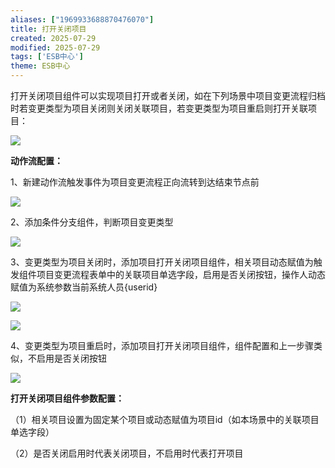```yaml
---
aliases: ["1969933688870476070"]
title: 打开关闭项目
created: 2025-07-29
modified: 2025-07-29
tags: ['ESB中心']
theme: ESB中心
---
```


打开关闭项目组件可以实现项目打开或者关闭，如在下列场景中项目变更流程归档时若变更类型为项目关闭则关闭关联项目，若变更类型为项目重启则打开关联项目：

![](https://myhelpdoc.oss-cn-heyuan.aliyuncs.com/mdimages/c9fa86b7cdafdbd22b91caff57836e83.jpg)

**动作流配置：**

1、新建动作流触发事件为项目变更流程正向流转到达结束节点前

![](https://myhelpdoc.oss-cn-heyuan.aliyuncs.com/mdimages/456e363e4670cf56cd422bf3050a6c9c.jpg)

2、添加条件分支组件，判断项目变更类型

![](https://myhelpdoc.oss-cn-heyuan.aliyuncs.com/mdimages/69461061b4555bd45773030b4c88579a.jpg)

3、变更类型为项目关闭时，添加项目打开关闭项目组件，相关项目动态赋值为触发组件项目变更流程表单中的关联项目单选字段，启用是否关闭按钮，操作人动态赋值为系统参数当前系统人员{userid}

![](https://myhelpdoc.oss-cn-heyuan.aliyuncs.com/mdimages/314d286161ae819f5556b4eada147706.jpg)

![](https://myhelpdoc.oss-cn-heyuan.aliyuncs.com/mdimages/d5c7a714728bf3c853bc9f2b2c33b674.jpg)

4、变更类型为项目重启时，添加项目打开关闭项目组件，组件配置和上一步骤类似，不启用是否关闭按钮

![](https://myhelpdoc.oss-cn-heyuan.aliyuncs.com/mdimages/2f72223574be074f48f83de741c945ea.jpg)

**打开关闭项目组件参数配置：**

（1）相关项目设置为固定某个项目或动态赋值为项目id（如本场景中的关联项目单选字段）

（2）是否关闭启用时代表关闭项目，不启用时代表打开项目

